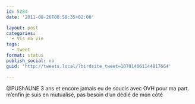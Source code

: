 ```yaml
---
id: 5284
date: '2011-08-26T08:58:35+02:00'

layout: post
categories:
  - Vis ma vie
tags:
  - tweet
format: status
publish_social: no
guid: 'http://tweets.local/?birdsite_tweet=107014061144817664'

---
```


@PUShAUNE 3 ans et encore jamais eu de soucis avec OVH pour ma part. m’enfin je suis en mutualisé, pas besoin d’un dédié de mon côté